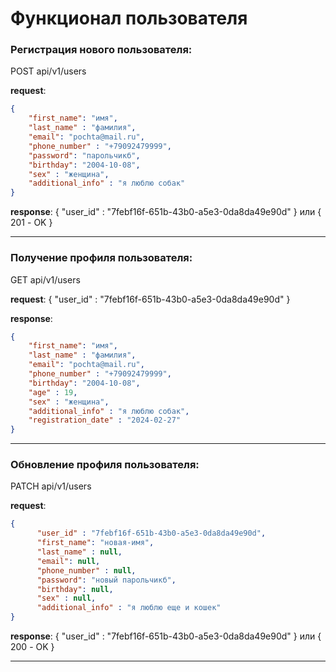﻿# Функционал пользователя

### Регистрация нового пользователя:

POST api/v1/users

**request**:
```json
{
    "first_name": "имя", 
    "last_name" : "фамилия", 
    "email": "pochta@mail.ru",
    "phone_number" : "+79092479999",
    "password": "парольчикб",
    "birthday": "2004-10-08",
    "sex" : "женщина",
    "additional_info" : "я люблю собак"
}
```
**response**: { "user_id" : "7febf16f-651b-43b0-a5e3-0da8da49e90d" } или { 201 - OK }

---

### Получение профиля пользователя:

GET api/v1/users

**request**: { "user_id" : "7febf16f-651b-43b0-a5e3-0da8da49e90d" }

**response**:
```json
{
    "first_name": "имя",
    "last_name" : "фамилия",
    "email": "pochta@mail.ru",
    "phone_number" : "+79092479999",
    "birthday": "2004-10-08",
    "age" : 19,
    "sex" : "женщина",
    "additional_info" : "я люблю собак",
    "registration_date" : "2024-02-27"
}
```
---

### Обновление профиля пользователя:

PATCH api/v1/users

**request**:
```json
{
      "user_id" : "7febf16f-651b-43b0-a5e3-0da8da49e90d",
      "first_name": "новая-имя",
      "last_name" : null,
      "email": null,
      "phone_number" : null,
      "password": "новый парольчикб",
      "birthday": null,
      "sex" : null,
      "additional_info" : "я люблю еще и кошек"
}
```

**response**: { "user_id" : "7febf16f-651b-43b0-a5e3-0da8da49e90d" } или { 200 - OK }

---




